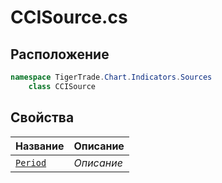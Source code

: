 
# CCISource.cs
## Расположение
```csharp
namespace TigerTrade.Chart.Indicators.Sources  
    class CCISource
```

## Свойства
| Название | Описание |
| --- | --- |
| [`Period`](./svoistva/Period.md) | *Описание* |
